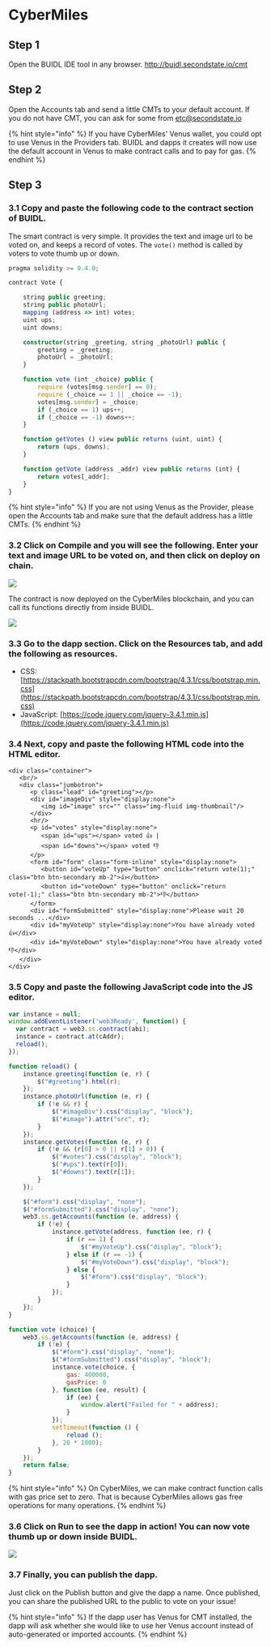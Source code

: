 # CyberMiles

## **Step 1** 

Open the BUIDL IDE tool in any browser. http://buidl.secondstate.io/cmt

## **Step 2** 

Open the Accounts tab and send a little CMTs to your default account. If you do not have CMT, you can ask for some from etc@secondstate.io

{% hint style="info" %}
If you have CyberMiles' Venus wallet, you could opt to use Venus in the Providers tab. BUIDL and dapps it creates will now use the default account in Venus to make contract calls and to pay for gas.
{% endhint %}

## **Step 3** 

### 3.1 Copy and paste the following code to the contract section of BUIDL.

The smart contract is very simple. It provides the text and image url to be voted on, and keeps a record of votes. The `vote()` method is called by voters to vote thumb up or down.

```typescript
pragma solidity >= 0.4.0;

contract Vote {

    string public greeting;
    string public photoUrl;
    mapping (address => int) votes;
    uint ups;
    uint downs;

    constructor(string _greeting, string _photoUrl) public {
        greeting = _greeting;
        photoUrl = _photoUrl;
    }

    function vote (int _choice) public {
        require (votes[msg.sender] == 0);
        require (_choice == 1 || _choice == -1);
        votes[msg.sender] = _choice;
        if (_choice == 1) ups++;
        if (_choice == -1) downs++;
    }

    function getVotes () view public returns (uint, uint) {
        return (ups, downs);
    }

    function getVote (address _addr) view public returns (int) {
        return votes[_addr];
    }
}
```

{% hint style="info" %}
If you are not using Venus as the Provider, please open the Accounts tab and make sure that the default address has a little CMTs.
{% endhint %}

### 3.2 Click on Compile and you will see the following. Enter your text and image URL to be voted on, and then click on deploy on chain.

![](../../.gitbook/assets/screen-shot-2019-09-30-at-9.43.45-am.png)

The contract is now deployed on the CyberMiles blockchain, and you can call its functions directly from inside BUIDL.

![](../../.gitbook/assets/screen-shot-2019-09-30-at-9.44.42-am.png)

### 3.3 Go to the dapp section. Click on the Resources tab, and add the following as resources.

* CSS: [https://stackpath.bootstrapcdn.com/bootstrap/4.3.1/css/bootstrap.min.css](https://stackpath.bootstrapcdn.com/bootstrap/4.3.1/css/bootstrap.min.css)
* JavaScript: [https://code.jquery.com/jquery-3.4.1.min.js](https://code.jquery.com/jquery-3.4.1.min.js)

### 3.4 Next, copy and paste the following HTML code into the HTML editor.

```markup
<div class="container">
   <br/>
   <div class="jumbotron">
      <p class="lead" id="greeting"></p>
      <div id="imageDiv" style="display:none">
         <img id="image" src="" class="img-fluid img-thumbnail"/>
      </div>
      <hr/>
      <p id="votes" style="display:none">
         <span id="ups"></span> voted 👍 |
         <span id="downs"></span> voted 👎
      </p>
      <form id="form" class="form-inline" style="display:none">
         <button id="voteUp" type="button" onclick="return vote(1);" class="btn btn-secondary mb-2">👍</button>
         <button id="voteDown" type="button" onclick="return vote(-1);" class="btn btn-secondary mb-2">👎</button>
      </form>
      <div id="formSubmitted" style="display:none">Please wait 20 seconds ...</div>
      <div id="myVoteUp" style="display:none">You have already voted 👍</div>
      <div id="myVoteDown" style="display:none">You have already voted 👎</div>
   </div>
</div>
```

### 3.5 Copy and paste the following JavaScript code into the JS editor.

```javascript
var instance = null;
window.addEventListener('web3Ready', function() {
  var contract = web3.ss.contract(abi);
  instance = contract.at(cAddr);
  reload();
});

function reload() {
    instance.greeting(function (e, r) {
        $("#greeting").html(r);
    });
    instance.photoUrl(function (e, r) {
        if (!e && r) {
            $("#imageDiv").css("display", "block");
            $("#image").attr("src", r);
        }
    });
    instance.getVotes(function (e, r) {
        if (!e && (r[0] > 0 || r[1] > 0)) {
            $("#votes").css("display", "block");
            $("#ups").text(r[0]);
            $("#downs").text(r[1]);
        }
    });

    $("#form").css("display", "none");
    $("#formSubmitted").css("display", "none");
    web3.ss.getAccounts(function (e, address) {
        if (!e) {
            instance.getVote(address, function (ee, r) {
                if (r == 1) {
                    $("#myVoteUp").css("display", "block");
                } else if (r == -1) {
                    $("#myVoteDown").css("display", "block");
                } else {
                    $("#form").css("display", "block");
                }
            });
        }
    });
}

function vote (choice) {
    web3.ss.getAccounts(function (e, address) {
        if (!e) {
            $("#form").css("display", "none");
            $("#formSubmitted").css("display", "block");
            instance.vote(choice, {
                gas: 400000,
                gasPrice: 0
            }, function (ee, result) {
                if (ee) {
                    window.alert("Failed for " + address);
                }
            });
            setTimeout(function () {
                reload ();
            }, 20 * 1000);
        }
    });
    return false;
}
```

{% hint style="info" %}
On CyberMiles, we can make contract function calls with gas price set to zero. That is because CyberMiles allows gas free operations for many operations.
{% endhint %}

### 3.6 Click on Run to see the dapp in action! You can now vote thumb up or down inside BUIDL.

![](../../.gitbook/assets/screen-shot-2019-09-30-at-9.46.17-am.png)

### 3.7 Finally, you can publish the dapp. 

Just click on the Publish button and give the dapp a name. Once published, you can share the published URL to the public to vote on your issue!

{% hint style="info" %}
If the dapp user has Venus for CMT installed, the dapp will ask whether she would like to use her Venus account instead of auto-generated or imported accounts.
{% endhint %}


